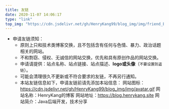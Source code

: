 ```yaml
---
title: 友链
date: 2020-11-07 14:06:17
type: "link"
top_img: "https://cdn.jsdelivr.net/gh/HenryKang99/blog_img/img/friend_ByPexels_Pixabay.jpeg"
---
```




- 申请友链须知：
  - 原则上只和技术类博客交换，且不包括含有任何与色情、暴力、政治话题相关的网站。
  - 不和剽窃、侵权、无诚信的网站交换，优先和具有原创作品的网站交换。
  - 申请请提供：站点名称、站点链接、站点描述、**logo或头像**（`不要设置防盗链`）。
  - 可能会清理很久不更新或不符合要求的友链，不再另行通知。
  - 本站友链信息如下，申请友链前请先添加本站信息：
      网站图标：https://cdn.jsdelivr.net/gh/HenryKang99/blog_img/img/avatar.gif
      网站名称：HenryKang的博客
      网站地址：https://blog.henrykang.site
      网站简介：Java后端开发，技术分享